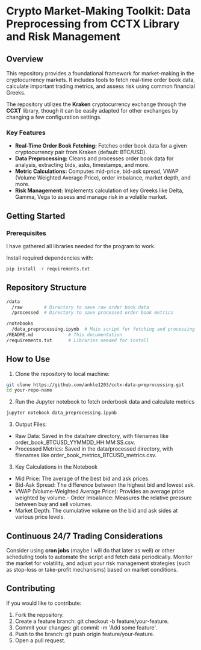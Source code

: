 # Crypto Market-Making Toolkit: Data Preprocessing from CCTX Library and Risk Management

## Overview

This repository provides a foundational framework for market-making in the cryptocurrency markets. It includes tools to fetch real-time order book data, calculate important trading metrics, and assess risk using common financial Greeks.

The repository utilizes the **Kraken** cryptocurrency exchange through the **CCXT** library, though it can be easily adapted for other exchanges by changing a few configuration settings.

### Key Features
- **Real-Time Order Book Fetching:** Fetches order book data for a given cryptocurrency pair from Kraken (default: BTC/USD).
- **Data Preprocessing:** Cleans and processes order book data for analysis, extracting bids, asks, timestamps, and more.
- **Metric Calculations:** Computes mid-price, bid-ask spread, VWAP (Volume Weighted Average Price), order imbalance, market depth, and more.
- **Risk Management:** Implements calculation of key Greeks like Delta, Gamma, Vega to assess and manage risk in a volatile market.

## Getting Started

### Prerequisites

I have gathered all libraries needed for the program to work.

Install required dependencies with:
```bash
pip install -r requirements.txt
```

## Repository Structure
```bash
/data
  /raw        # Directory to save raw order book data
  /processed  # Directory to save processed order book metrics

/notebooks
  /data_preprocessing.ipynb  # Main script for fetching and processing order book data
/README.md             # This documentation
/requirements.txt      # Libraries needed for install
```

## How to Use

1. Clone the repository to local machine:
```bash
git clone https://github.com/anhle1203/cctx-data-preprocessing.git
cd your-repo-name
```

2. Run the Jupyter notebook to fetch orderbook data and calculate metrics
```bash
jupyter notebook data_preprocessing.ipynb
```

3. Output Files:
- Raw Data: Saved in the data/raw directory, with filenames like order_book_BTCUSD_YYMMDD_HH:MM:SS.csv.
- Processed Metrics: Saved in the data/processed directory, with filenames like order_book_metrics_BTCUSD_metrics.csv.

3. Key Calculations in the Notebook

- Mid Price: The average of the best bid and ask prices.
- Bid-Ask Spread: The difference between the highest bid and lowest ask.
- VWAP (Volume-Weighted Average Price): Provides an average price weighted by volume.- Order Imbalance: Measures the relative pressure between buy and sell volumes.
- Market Depth: The cumulative volume on the bid and ask sides at various price levels.

## Continuous 24/7 Trading Considerations

Consider using **cron jobs** (maybe I will do that later as well) or other scheduling tools to automate the script and fetch data periodically. Monitor the market for volatility, and adjust your risk management strategies (such as stop-loss or take-profit mechanisms) based on market conditions.

## Contributing

If you would like to contribute:

1.	Fork the repository.
2.	Create a feature branch: git checkout -b feature/your-feature.
3.	Commit your changes: git commit -m 'Add some feature'.
4.	Push to the branch: git push origin feature/your-feature.
5.	Open a pull request.

